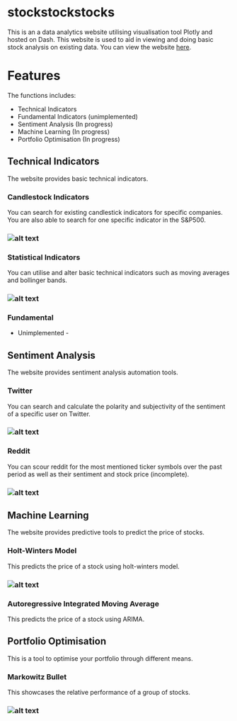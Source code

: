 # stockstockstocks

This is an a data analytics website utilising visualisation tool Plotly and hosted on Dash. This website is used to aid in viewing and doing basic stock analysis on existing data. You can view the website [here](http://127.0.0.1:3000/apps/homepage).

# Features
The functions includes:
- Technical Indicators
- Fundamental Indicators (unimplemented)
- Sentiment Analysis (In progress)
- Machine Learning (In progress)
- Portfolio Optimisation (In progress)


## Technical Indicators

The website provides basic technical indicators.

### Candlestock Indicators
You can search for existing candlestick indicators for specific companies. You are also able to search for one specific indicator in the S&P500.
### ![alt text](https://github.com/aloychow/stockstockstocks/blob/main/images/candlestick_indicator_image.png "candlestick")

### Statistical Indicators
You can utilise and alter basic technical indicators such as moving averages and bollinger bands.
### ![alt text](https://github.com/aloychow/stockstockstocks/blob/main/images/statistical_indicator_image.png "statistical")

### Fundamental

- Unimplemented -

## Sentiment Analysis

The website provides sentiment analysis automation tools.

### Twitter
You can search and calculate the polarity and subjectivity of the sentiment of a specific user on Twitter.
### ![alt text](https://github.com/aloychow/stockstockstocks/blob/main/images/twitter_image.png "candlestick")

### Reddit
You can scour reddit for the most mentioned ticker symbols over the past period as well as their sentiment and stock price (incomplete).
### ![alt text](https://github.com/aloychow/stockstockstocks/blob/main/images/reddit_sentiment_image.png "statistical")

## Machine Learning

The website provides predictive tools to predict the price of stocks.

### Holt-Winters Model
This predicts the price of a stock using holt-winters model.
### ![alt text](https://github.com/aloychow/stockstockstocks/blob/main/images/holt_winter_image.png "candlestick")

### Autoregressive Integrated Moving Average
This predicts the price of a stock using ARIMA.

## Portfolio Optimisation

This is a tool to optimise your portfolio through different means.

### Markowitz Bullet
This showcases the relative performance of a group of stocks.
### ![alt text](https://github.com/aloychow/stockstockstocks/blob/main/images/markowitz_bullet_image.png "candlestick")


